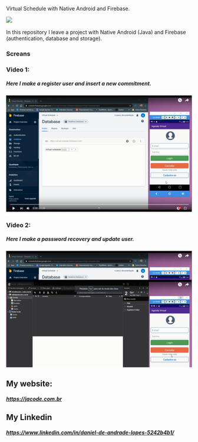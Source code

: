 Virtual Schedule with Native Android and Firebase.

![](https://lh3.googleusercontent.com/a-/AAuE7mBJIVJE8a3rkWTnNtJwgXnhE9SvyyFvAaD578QrRQ=s120-p-rw-no)


 In this repository I leave a project with Native Android (Java) and Firebase (authentication, database and storage).
 


### Screans

### Video 1:
##### Here I make a register user and insert a new commitment.

[![Watch the video](https://raw.githubusercontent.com/danieldeandradelopes/Virtual-Schedule-Native-Android/master/prints/1.png)](https://www.youtube.com/watch?v=PnKWz7rt6Zk)


### Video 2:
##### Here I make a password recovery  and update user.

[![Watch the video](https://raw.githubusercontent.com/danieldeandradelopes/Virtual-Schedule-Native-Android/master/prints/2.png)](https://www.youtube.com/watch?v=jd1lz-2Ughc)




## My website:
##### https://jacode.com.br


## My Linkedin
##### https://www.linkedin.com/in/daniel-de-andrade-lopes-5242b4b1/



